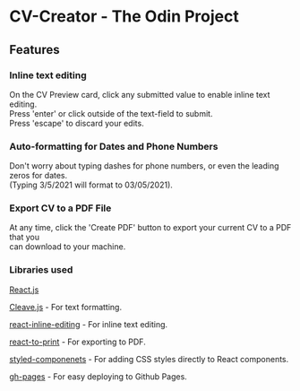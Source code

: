 # **CV-Creator** - The Odin Project 

## Features

### **Inline text editing**

On the CV Preview card, click any submitted value to enable inline text editing.\
Press 'enter' or click outside of the text-field to submit.\
Press 'escape' to discard your edits.

### **Auto-formatting for Dates and Phone Numbers**

Don't worry about typing dashes for phone numbers, or even the leading zeros for dates.\
(Typing 3/5/2021 will format to 03/05/2021).

### **Export CV to a PDF File**

At any time, click the 'Create PDF' button to export your current CV to a PDF that you\
can download to your machine.

### **Libraries used**

[React.js](https://reactjs.org/)

[Cleave.js](https://nosir.github.io/cleave.js/) - For text formatting.

[react-inline-editing](https://www.npmjs.com/package/react-inline-edition) - For inline text editing.

[react-to-print](https://www.npmjs.com/package/react-to-print) - For exporting to PDF.

[styled-componenets](https://styled-components.com/) - For adding CSS styles directly to React components.

[gh-pages](https://www.npmjs.com/package/gh-pages) - For easy deploying to Github Pages.